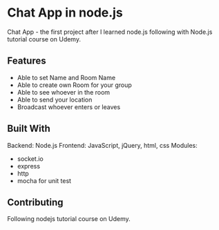 # Chat App in node.js

Chat App - the first project after I learned node.js following with Node.js tutorial course on Udemy. 

## Features

* Able to set Name and Room Name
* Able to create own Room for your group
* Able to see whoever in the room
* Able to send your location
* Broadcast whoever enters or leaves

## Built With

Backend: Node.js
Frontend: JavaScript, jQuery, html, css
Modules:

* socket.io
* express
* http
* mocha for unit test

## Contributing

Following nodejs tutorial course on Udemy.
